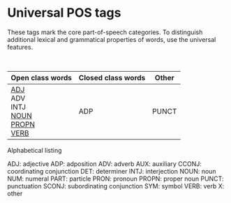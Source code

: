 # Universal POS tags

These tags mark the core part-of-speech categories. To distinguish additional lexical and grammatical properties of words, use the universal features.


<table>
<thead>
  <tr>
    <th>Open class words</th>
    <th>Closed class words</th>
    <th>Other</th>
  </tr>
</thead>
<tbody>
  <tr>
    <td>
    <a href="pos_tag/ADJ.md">ADJ</a> <br/>
    ADV  <br/>
    INTJ <br/>
    <a href="pos_tag/NOUN.md">NOUN</a> <br/>
    <a href="pos_tag/PROPN.md">PROPN</a> <br/>
    <a href="pos_tag/VERB.md">VERB</a> <br/>
    </td> <br/>
    <td>
    ADP</td>
    <td>PUNCT</td>
  </tr>
</tbody>
</table>
 
Alphabetical listing

ADJ: adjective
ADP: adposition
ADV: adverb
AUX: auxiliary
CCONJ: coordinating conjunction
DET: determiner
INTJ: interjection
NOUN: noun
NUM: numeral
PART: particle
PRON: pronoun
PROPN: proper noun
PUNCT: punctuation
SCONJ: subordinating conjunction
SYM: symbol
VERB: verb
X: other

